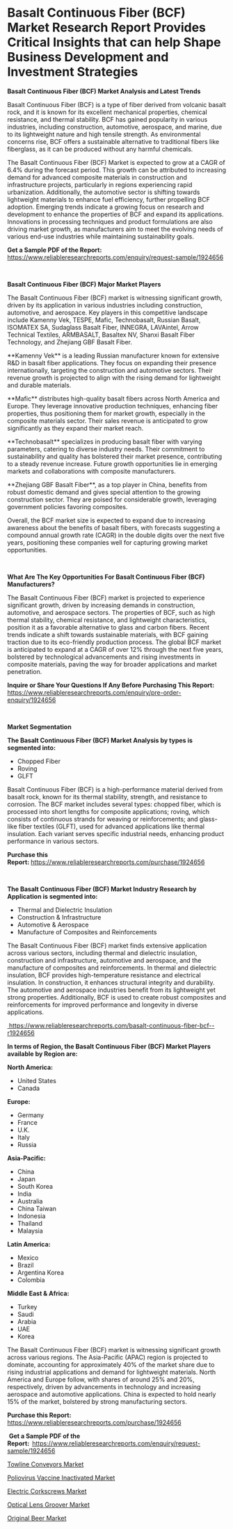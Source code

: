 <p><h1>Basalt Continuous Fiber (BCF) Market Research Report Provides Critical Insights that can help Shape Business Development and Investment Strategies</h1></p><p><strong>Basalt Continuous Fiber (BCF) Market Analysis and Latest Trends</strong></p>
<p><p>Basalt Continuous Fiber (BCF) is a type of fiber derived from volcanic basalt rock, and it is known for its excellent mechanical properties, chemical resistance, and thermal stability. BCF has gained popularity in various industries, including construction, automotive, aerospace, and marine, due to its lightweight nature and high tensile strength. As environmental concerns rise, BCF offers a sustainable alternative to traditional fibers like fiberglass, as it can be produced without any harmful chemicals.</p><p>The Basalt Continuous Fiber (BCF) Market is expected to grow at a CAGR of 6.4% during the forecast period. This growth can be attributed to increasing demand for advanced composite materials in construction and infrastructure projects, particularly in regions experiencing rapid urbanization. Additionally, the automotive sector is shifting towards lightweight materials to enhance fuel efficiency, further propelling BCF adoption. Emerging trends indicate a growing focus on research and development to enhance the properties of BCF and expand its applications. Innovations in processing techniques and product formulations are also driving market growth, as manufacturers aim to meet the evolving needs of various end-use industries while maintaining sustainability goals.</p></p>
<p><strong>Get a Sample PDF of the Report:&nbsp;</strong> <a href="https://www.reliableresearchreports.com/enquiry/request-sample/1924656?utm_campaign=16&utm_medium=2&utm_source=Github&utm_content=ia&utm_term=24102024&utm_id=basalt-continuous-fiber-bcf">https://www.reliableresearchreports.com/enquiry/request-sample/1924656</a></p>
<p>&nbsp;</p>
<p><strong>Basalt Continuous Fiber (BCF) Major Market Players</strong></p>
<p><p>The Basalt Continuous Fiber (BCF) market is witnessing significant growth, driven by its application in various industries including construction, automotive, and aerospace. Key players in this competitive landscape include Kamenny Vek, TESPE, Mafic, Technobasalt, Russian Basalt, ISOMATEX SA, Sudaglass Basalt Fiber, INNEGRA, LAVAintel, Arrow Technical Textiles, ARMBASALT, Basaltex NV, Shanxi Basalt Fiber Technology, and Zhejiang GBF Basalt Fiber.</p><p>**Kamenny Vek** is a leading Russian manufacturer known for extensive R&D in basalt fiber applications. They focus on expanding their presence internationally, targeting the construction and automotive sectors. Their revenue growth is projected to align with the rising demand for lightweight and durable materials.</p><p>**Mafic** distributes high-quality basalt fibers across North America and Europe. They leverage innovative production techniques, enhancing fiber properties, thus positioning them for market growth, especially in the composite materials sector. Their sales revenue is anticipated to grow significantly as they expand their market reach.</p><p>**Technobasalt** specializes in producing basalt fiber with varying parameters, catering to diverse industry needs. Their commitment to sustainability and quality has bolstered their market presence, contributing to a steady revenue increase. Future growth opportunities lie in emerging markets and collaborations with composite manufacturers.</p><p>**Zhejiang GBF Basalt Fiber**, as a top player in China, benefits from robust domestic demand and gives special attention to the growing construction sector. They are poised for considerable growth, leveraging government policies favoring composites.</p><p>Overall, the BCF market size is expected to expand due to increasing awareness about the benefits of basalt fibers, with forecasts suggesting a compound annual growth rate (CAGR) in the double digits over the next five years, positioning these companies well for capturing growing market opportunities.</p></p>
<p>&nbsp;</p>
<p><strong>What Are The Key Opportunities For Basalt Continuous Fiber (BCF) Manufacturers?</strong></p>
<p><p>The Basalt Continuous Fiber (BCF) market is projected to experience significant growth, driven by increasing demands in construction, automotive, and aerospace sectors. The properties of BCF, such as high thermal stability, chemical resistance, and lightweight characteristics, position it as a favorable alternative to glass and carbon fibers. Recent trends indicate a shift towards sustainable materials, with BCF gaining traction due to its eco-friendly production process. The global BCF market is anticipated to expand at a CAGR of over 12% through the next five years, bolstered by technological advancements and rising investments in composite materials, paving the way for broader applications and market penetration.</p></p>
<p><strong>Inquire or Share Your Questions If Any Before Purchasing This Report:</strong> <a href="https://www.reliableresearchreports.com/enquiry/pre-order-enquiry/1924656?utm_campaign=16&utm_medium=2&utm_source=Github&utm_content=ia&utm_term=24102024&utm_id=basalt-continuous-fiber-bcf">https://www.reliableresearchreports.com/enquiry/pre-order-enquiry/1924656</a></p>
<p>&nbsp;</p>
<p><strong>Market Segmentation</strong></p>
<p><strong>The Basalt Continuous Fiber (BCF) Market Analysis by types is segmented into:</strong></p>
<p><ul><li>Chopped Fiber</li><li>Roving</li><li>GLFT</li></ul></p>
<p><p>Basalt Continuous Fiber (BCF) is a high-performance material derived from basalt rock, known for its thermal stability, strength, and resistance to corrosion. The BCF market includes several types: chopped fiber, which is processed into short lengths for composite applications; roving, which consists of continuous strands for weaving or reinforcements; and glass-like fiber textiles (GLFT), used for advanced applications like thermal insulation. Each variant serves specific industrial needs, enhancing product performance in various sectors.</p></p>
<p><strong>Purchase this Report:&nbsp;</strong><a href="https://www.reliableresearchreports.com/purchase/1924656?utm_campaign=16&utm_medium=2&utm_source=Github&utm_content=ia&utm_term=24102024&utm_id=basalt-continuous-fiber-bcf">https://www.reliableresearchreports.com/purchase/1924656</a></p>
<p>&nbsp;</p>
<p><strong>The Basalt Continuous Fiber (BCF) Market Industry Research by Application is segmented into:</strong></p>
<p><ul><li>Thermal and Dielectric Insulation</li><li>Construction & Infrastructure</li><li>Automotive & Aerospace</li><li>Manufacture of Composites and Reinforcements</li></ul></p>
<p><p>The Basalt Continuous Fiber (BCF) market finds extensive application across various sectors, including thermal and dielectric insulation, construction and infrastructure, automotive and aerospace, and the manufacture of composites and reinforcements. In thermal and dielectric insulation, BCF provides high-temperature resistance and electrical insulation. In construction, it enhances structural integrity and durability. The automotive and aerospace industries benefit from its lightweight yet strong properties. Additionally, BCF is used to create robust composites and reinforcements for improved performance and longevity in diverse applications.</p></p>
<p><a href="https://www.reliableresearchreports.com/basalt-continuous-fiber-bcf--r1924656?utm_campaign=16&utm_medium=2&utm_source=Github&utm_content=ia&utm_term=24102024&utm_id=basalt-continuous-fiber-bcf">&nbsp;https://www.reliableresearchreports.com/basalt-continuous-fiber-bcf--r1924656</a></p>
<p><strong>In terms of Region, the Basalt Continuous Fiber (BCF) Market Players available by Region are:</strong></p>
<p>
    <p> <strong> North America: </strong>
        <ul>
            <li>United States</li>
            <li>Canada</li>
        </ul>
        </p> 
    <p> <strong> Europe: </strong>
        <ul>
            <li>Germany</li>
            <li>France</li>
            <li>U.K.</li>
            <li>Italy</li>
            <li>Russia</li>
        </ul>
        </p> 
    <p> <strong> Asia-Pacific: </strong>
        <ul>
            <li>China</li>
            <li>Japan</li>
            <li>South Korea</li>
            <li>India</li>
            <li>Australia</li>
            <li>China Taiwan</li>
            <li>Indonesia</li>
            <li>Thailand</li>
            <li>Malaysia</li>
        </ul>
        </p> 
    <p> <strong> Latin America: </strong>
        <ul>
            <li>Mexico</li>
            <li>Brazil</li>
            <li>Argentina Korea</li>
            <li>Colombia</li>
        </ul>
        </p> 
    <p> <strong> Middle East & Africa: </strong>
        <ul>
            <li>Turkey</li>
            <li>Saudi</li>
            <li>Arabia</li>
            <li>UAE</li>
            <li>Korea</li>
        </ul>
    </p>
    </p>
<p><p>The Basalt Continuous Fiber (BCF) market is witnessing significant growth across various regions. The Asia-Pacific (APAC) region is projected to dominate, accounting for approximately 40% of the market share due to rising industrial applications and demand for lightweight materials. North America and Europe follow, with shares of around 25% and 20%, respectively, driven by advancements in technology and increasing aerospace and automotive applications. China is expected to hold nearly 15% of the market, bolstered by strong manufacturing sectors.</p></p>
<p><strong>Purchase this Report: </strong><a href="https://www.reliableresearchreports.com/purchase/1924656?utm_campaign=16&utm_medium=2&utm_source=Github&utm_content=ia&utm_term=24102024&utm_id=basalt-continuous-fiber-bcf">https://www.reliableresearchreports.com/purchase/1924656</a></p>
<p>&nbsp;<strong>Get a Sample PDF of the Report:&nbsp;&nbsp;</strong><a href="https://www.reliableresearchreports.com/enquiry/request-sample/1924656?utm_campaign=16&utm_medium=2&utm_source=Github&utm_content=ia&utm_term=24102024&utm_id=basalt-continuous-fiber-bcf">https://www.reliableresearchreports.com/enquiry/request-sample/1924656</a></p>
<p><strong></strong></p>
<p><p><a href="https://issuu.com/reportprime-2/docs/towline-conveyors-market-size-2030._591df62648560d?utm_campaign=16&utm_medium=2&utm_source=Github&utm_content=ia&utm_term=24102024&utm_id=basalt-continuous-fiber-bcf">Towline Conveyors Market</a></p><p><a href="https://www.linkedin.com/pulse/poliovirus-vaccine-inactivated-market-size-type-product-global-lwvde?utm_campaign=16&utm_medium=2&utm_source=Github&utm_content=ia&utm_term=24102024&utm_id=basalt-continuous-fiber-bcf">Poliovirus Vaccine Inactivated Market</a></p><p><a href="https://github.com/boringzqthorperec/Market-Research-Report-List-1/blob/main/electric-corkscrews-market.md?utm_campaign=16&utm_medium=2&utm_source=Github&utm_content=ia&utm_term=24102024&utm_id=basalt-continuous-fiber-bcf">Electric Corkscrews Market</a></p><p><a href="https://issuu.com/reportprime-2/docs/optical-lens-groover-market-size-20_efb1854809025e?utm_campaign=16&utm_medium=2&utm_source=Github&utm_content=ia&utm_term=24102024&utm_id=basalt-continuous-fiber-bcf">Optical Lens Groover Market</a></p><p><a href="https://github.com/cecilahoi7/Market-Research-Report-List-1/blob/main/original-beer-market.md?utm_campaign=16&utm_medium=2&utm_source=Github&utm_content=ia&utm_term=24102024&utm_id=basalt-continuous-fiber-bcf">Original Beer Market</a></p></p>